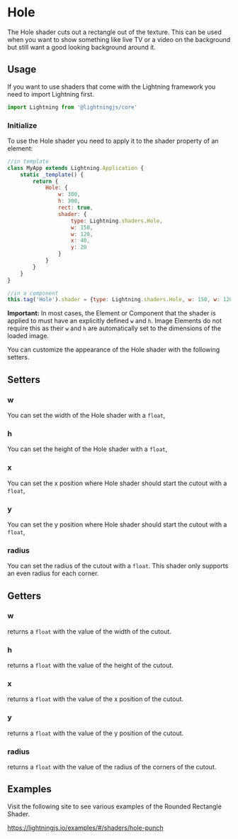 # Hole

The Hole shader cuts out a rectangle out of the texture. This can be used when you want to show something like live TV or a video on the background but still want a good looking background around it.

## Usage

If you want to use shaders that come with the Lightning framework you need to import Lightning first.

```js
import Lightning from '@lightningjs/core'
```

### Initialize

To use the Hole shader you need to apply it to the shader property of an element:

```js
//in template
class MyApp extends Lightning.Application {
    static _template() {
        return {
            Hole: {
                w: 300,
                h: 300,
                rect: true,
                shader: {
                    type: Lightning.shaders.Hole,
                    w: 150,
                    w: 120,
                    x: 40,
                    y: 20
                }
            }
        }
    }
}

//in a component
this.tag('Hole').shader = {type: Lightning.shaders.Hole, w: 150, w: 120, x: 40, y: 20}
```

**Important:** In most cases, the Element or Component that the shader is applied to must have an explicitly defined `w` and `h`. Image Elements do not require this as their `w` and `h` are automatically set to the dimensions of the loaded image.

You can customize the appearance of the Hole shader with the following setters.


## Setters

### w
You can set the width of the Hole shader with a `float`,

### h
You can set the height of the Hole shader with a `float`,

### x
You can set the x position where Hole shader should start the cutout with a `float`,

### y
You can set the y position where Hole shader should start the cutout with a `float`,

### radius
You can set the radius of the cutout with a `float`. This shader only supports an even radius for each corner.


## Getters

### w
returns a `float` with the value of the width of the cutout.

### h
returns a `float` with the value of the height of the cutout.

### x
returns a `float` with the value of the x position of the cutout.

### y
returns a `float` with the value of the y position of the cutout.

### radius
returns a `float` with the value of the radius of the corners of the cutout.

## Examples

Visit the following site to see various examples of the Rounded Rectangle Shader.

<https://lightningjs.io/examples/#/shaders/hole-punch>
